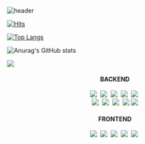 ![header](https://capsule-render.vercel.app/api?type=rounded&color=fff1b9&height=200&section=header&text=ahndb%20&fontSize=60&fontColor=5e5e5f)

[![Hits](https://hits.seeyoufarm.com/api/count/incr/badge.svg?url=https%3A%2F%2Fgithub.com%2Fahndb%2Fhit-counter&count_bg=%23CAB120&title_bg=%23EDDBAC&icon=&icon_color=%23E7E7E7&title=hits&edge_flat=false)](https://hits.seeyoufarm.com)

[![Top Langs](https://github-readme-stats.vercel.app/api/top-langs/?username=ahndb&layout=compact)](https://github.com/ahndb/github-readme-stats)

![Anurag's GitHub stats](https://github-readme-stats.vercel.app/api?username=ahndb&theme=graywhite_icons=true)

<a href="https://www.instagram.com/ahnd.b"><img src="https://img.shields.io/badge/Instagram-E4405F?style=flat-square&logo=Instagram&logoColor=white"/></a>


<h4 align="center"> BACKEND </h4>
 
<p align="center">
  <img src="https://img.shields.io/badge/Java-e75253?style=flat-square&logo=Java&logoColor=white"/></a>&nbsp 
  <img src="https://img.shields.io/badge/typescript-1572b6?style=flat-square&logo=typescript&logoColor=white"/></a>&nbsp
  <img src="https://img.shields.io/badge/C++-00599C?style=flat-square&logo=C%2B%2B&logoColor=white"/></a>&nbsp 
  <img src="https://img.shields.io/badge/aws-333664?style=flat-square&logo=amazon-aws&logoColor=white"/></a>&nbsp 
  <img src="https://img.shields.io/badge/NGINX-009639?style=flat-square&logo=NGINX&logoColor=white"/></a>&nbsp;
  <br>
  <img src="https://img.shields.io/badge/Spring-6D8B33F?style=flat-square&logo=Spring&logoColor=white"/>&nbsp 
  <img src="https://img.shields.io/badge/Node.js-339933?style=flat-square&logo=Node.js&logoColor=white"/>&nbsp
  <img src="https://img.shields.io/badge/Next.js-000000?style=flat-square&logo=Next.js&logoColor=white"/>&nbsp
  <img src="https://img.shields.io/badge/MySQL-4479A1?style=flat-square&logo=MySQL&logoColor=white"/>
  <img src="https://img.shields.io/badge/MongoDB-3fa037?style=flat-square&logo=MongoDB&logoColor=white"/>
  <br>
</p>

<h4 align="center"> FRONTEND </h4>
<p align="center">
  <img src="https://img.shields.io/badge/React-61DBFB?style=flat-square&logo=React&logoColor=white"/></a>&nbsp 
  <img src="https://img.shields.io/badge/Gatsby-663399?style=flat-square&logo=Gatsby&logoColor=white"/></a>&nbsp 
  <img src="https://img.shields.io/badge/GraphQL-E10098?style=flat-square&logo=GraphQL&logoColor=white"/></a>&nbsp
  <img src="https://img.shields.io/badge/sass-cd6799?style=flat-square&logo=sass&logoColor=white"/></a>&nbsp 
  <img src="https://img.shields.io/badge/Styled-DB7093?style=flat-square&logo=styled-components&logoColor=white"/></a>&nbsp 
</p>
<br/>
<br/>

<br/><br/>
